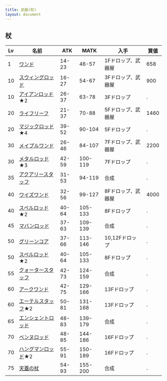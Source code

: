 ```yaml
---
title: 武器(杖)
layout: document
---
```

## 杖

|Lv|名前|ATK|MATK|入手|買値|
|---|---|---|---|---|---|
|1|[ワンド](ワンド)|14-23|46-57|1Fドロップ、武器屋|658|
|10|[スウィングロッド](スウィングロッド)|16-27|54-67|3Fドロップ、武器屋|900|
|10|[アイアンロッド](アイアンロッド)★2|26-37|63-78|3Fドロップ|.|
|20|[ライフリーフ](ライフリーフ)|21-37|70-88|5Fドロップ、武器屋|1460|
|20|[マジックロッド](マジックロッド)★4|39-52|90-104|5Fドロップ|.|
|30|[メイプルワンド](メイプルワンド)|26-46|84-107|7Fドロップ、武器屋|2200|
|30|[メタルロッド](メタルロッド)★3|42-59|100-119|7Fドロップ|.|
|35|[アクアリースタッフ](アクアリースタッフ)|31-53|94-119|合成|.|
|40|[ワイズワンド](ワイズワンド)|32-56|99-127|8Fドロップ、武器屋|4000|
|40|[スペルロッド](スペルロッド)★2|40-64|105-133|8Fドロップ|.|
|45|[マバンロッド](マバンロッド)|37-63|109-139|合成|.|
|50|[グリーンコア](グリーンコア)|37-66|113-146|10,12Fドロップ|.|
|50|[スペルロッド](スペルロッド)★2|40-64|105-133|8Fドロップ|.|
|55|[クォータースタッフ](クォータースタッフ)|42-73|124-159|合成|.|
|60|[アークワンド](アークワンド)|42-75|129-166|13Fドロップ|.|
|60|[エーテルスタッフ](エーテルスタッフ)★2|50-81|131-168|13Fドロップ|.|
|65|[エンシェントロッド](エンシェントロッド)|48-83|139-179|合成|.|
|70|[ベンヌロッド](ベンヌロッド)|48-85|144-186|16Fドロップ|.|
|70|[ハングマンロッド](ハングマンロッド)★2|55-91|150-189|16Fドロップ|.|
|75|[天蓋の杖](天蓋の杖)|54-93|155-200|合成|.|
